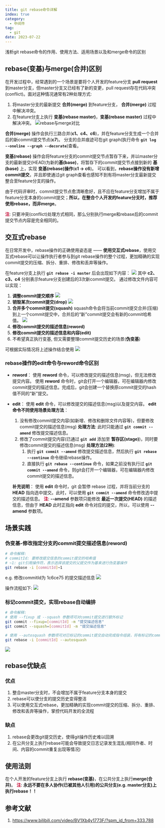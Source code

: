 ```yaml
---
title: git rebase命令详解
index: true
category:
  - 中间件
tag:
  - git
date: 2023-07-22
---
```


浅析git rebase命令的作用、使用方法、适用场景以及和merge命令的区别
<!-- more -->

## **rebase(变基)与merge(合并)区别**
在开发过程中，经常遇到的一个场景是要将个人开发的feature分支 **pull request** 到master分支，但master分支又已经有了新的变更，pull request存在代码冲突(conflict)。面对这种情况通常有2种处理方式: 
1. 将master分支的最新提交 **合并(merge)** 到feature分支， **合并(merge)** 过程中解决冲突。
2. 在feature分支上执行 **变基(rebase master)**，**变基(rebase master)** 过程中解决冲突。 
![rebase与merge对比](/website_assets/git/git_rebase/merge_vs_rebase.png)

**合并(merge)** 操作会执行三路合并(**c1、c4、c6**)，并在feature分支生成一个合并后的新commit提交节点(**c7**)。
分支的合并痕迹可在git graph(执行命令 **`git log --oneline --graph --decorate`**)查看。

**变基(rebase)** 操作会将feature分支的commit提交节点暂存下来，并以master分支的最新提交(HEAD)为新的**基(base)**，将暂存下的commit提交节点接到新的 **基(base)** 上，实现 **变基(rebase)操作**(**c1 -> c6**)。
可以看到，**rebase操作没有新增commit提交**，并且即使通过git graph查看也感知不到有将master分支最新提交整合至feature分支的操作。

由于代码评审时，commit提交节点愈清晰愈好，且不应在feature分支增加不属于feature分支本身的commit提交；**所以，在整合个人开发的feature分支时，推荐使用rebase，而非merge**。

<font color="#C3002E"><b>注</b></font>: 只要冲突(conflict)处理方式相同，那么分别执行merge和rebase后的commit提交节点内容是完全相同的。

## **交互式rebase**
在日常开发中，rebase操作的正确使用姿态是 —— **使用交互式rebase**，使用交互式rebase可以让操作执行者参与到git rebase操作的整个过程，更加精确的实现commit提交的压缩、拆分、重排、修改和丢弃等操作。

在feature分支上执行 **`git rebase -i master`** 后会出现如下内容：
![](/website_assets/git/git_rebase/git_rebase.png)
其中 **c2、c3、c4** 分别表示feature分支创建后的3次新commit提交。
通过修改文件内容可以实现：
1. **调整commit提交顺序**
  ![](/website_assets/git/git_rebase/rebase_%E9%A1%BA%E5%BA%8F%E8%B0%83%E6%95%B4.png)
1. **销毁某次commit提交(drop)**
  ![](/website_assets/git/git_rebase/rebase_drop%E6%8C%87%E4%BB%A4.png)
2. **合并多个commit提交(squash)**
   squash命令会将当前commit提交合并(压缩)到上一个commit提交中，合并后的“新”commit提交会有新的commit哈希值。
   ![](/website_assets/git/git_rebase/rebase_squash%E6%8C%87%E4%BB%A4.png)
3. **修改commit提交的描述信息(reword)**   
4. **修改commit提交的描述信息和内容(edit)**
5. 不希望真正执行变基, 但又需要整理commit提交历史的场景(**伪变基**)

可根据实际情况将上述操作结合使用
![](/website_assets/git/git_rebase/rebase_%E7%BB%BC%E5%90%88%E5%BA%94%E7%94%A8.png)

### **rebase操作的edit命令与reword命令区别**
- **reword**：
  使用 **reword** 命令，可以修改提交的描述信息(msg)，但无法修改提交内容。
  使用 **reword** 命令时，git会打开一个编辑器，可在编辑器内修改commit提交的描述信息。完成后，git会创建一个替换原commit提交的hash值不同的“新”提交。
- **edit**：
  使用 **edit** 命令，可以修改提交的描述信息(msg)以及提交内容。
  **edit命令不同使用场景处理方法**：
    1. 没有修改commit提交内容(如新增、修改和删除文件内容等)，但要修改commit提交的描述信息(msg)
    **处理方法**: 此时只能通过 **`git commit --amend`** 修改提交描述信息。
    2. 修改了commit提交内容(已通过 **`git add`** 添加至 **暂存区(stage)**)，同时要修改commit提交的描述信息(msg)
    **处理方法(2种)**:
       1. 执行 **`git commit --amend`** 修改提交描述信息，然后执行 **`git rebase --continue`** 命令继续rebase操作。
       2. 直接执行 **`git rebase --continue`** 命令，如果之前没有执行过 **`git commit --amend`** 命令，则git会打开一个编辑器，可在编辑器内修改commit提交的描述信息。
  
  **补充说明**：
    使用 **edit** 命令时，git 会暂停 rebase 过程，并将当前分支的 **HEAD** 指向选中提交。此时，可以使用 **`git commit --amend`** 命令修改选中提交的描述信息。 
    <font color="#C3002E"><b>注</b></font>: **--amend** 参数项只能修改 **最近一次提交(HEAD)** 的描述信息，但由于 **HEAD** 此时正指向 **edit** 命令对应的提交，所以，可以使用 **--amend** 参数项。



## **场景实践**
### **伪变基-修改指定分支的commit提交描述信息(reword)**
```bash
# 命令解释:
# commitId: 要修改提交信息的commit提交的哈希值
# ~1: git引用操作符，表示选择该提交的父提交作为基来进行伪变基操作
git rebase -i [commitId]~1
```

e.g. 修改commitId为 1c6ce75 的提交描述信息
![](/website_assets/git/git_rebase/image-2.png)

操作流程如下: 
![](/website_assets/git/git_rebase/rebase_commit_update.gif)

### **标记commit提交，实现rebase自动编排**
```bash
# 命令解释:
# 使用 --fixup 或 --squash 参数项可对commit提交进行额外标记
git commit --fixup=[commitId] -m "提交描述信息"
git commit --squash=[commitId] -m "提交描述信息"

# 使用 --autosquash 参数项可对已标记的commit提交自动完成指令组装，将有标记的commit提交合并(压缩)到 --fixup 或 --squash 参数项对应的commit提交
git rebase -i [commitId] --autosquash
```
![](/website_assets/git/git_rebase/rebase_fixup.png)

## **rebase优缺点**
### 优点
1. 整合master分支时，不会增加不属于feature分支本身的提交
2. rebase可以使分支的提交历史变得整洁
3. 可以使用交互式rebase，更加精确的实现commit提交的压缩、拆分、重排、修改和丢弃等操作，掌控代码开发的全流程

### 缺点
1. rebase会更改git提交历史，使得git操作历史难以回溯
2. 在公共分支上执行rebase可能会导致提交日志记录发生混乱(相同作者、时间、内容的commit重复出现等情况)


## **使用法则**
在个人开发的feature分支上执行 **rebase(变基)**，在公共分支上执行**merge(合并)**。
<font color="#C3002E"><b>注</b></font>: **永远不要在多人协作(已被其他人引用)的公共分支(e.g. master分支)上执行rebase！！**


## **参考文献**
1. https://www.bilibili.com/video/BV1Xb4y1773F/?spm_id_from=333.788